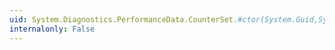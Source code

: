 ```yaml
---
uid: System.Diagnostics.PerformanceData.CounterSet.#ctor(System.Guid,System.Guid,System.Diagnostics.PerformanceData.CounterSetInstanceType)
internalonly: False
---
```

